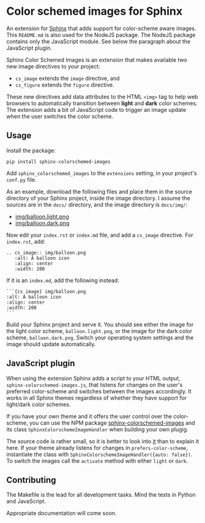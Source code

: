 # Color schemed images for Sphinx

An extension for [Sphinx](https://www.sphinx-doc.org/en/master/) that adds support for color-scheme aware images. This `README.md` is also used for the NodeJS package. The NodeJS package contains only the JavaScript module. See below the paragraph about the JavaScript plugin.

Sphinx Color Schemed Images is an extension that makes available two new image directives to your project:

* `cs_image` extends the `image` directive, and
* `cs_figure` extends the `figure` directive.

These new directives add data attributes to the HTML `<img>` tag to help web browsers to automatically transition between **light** and **dark** color schemes. The extension adds a bit of JavaScript code to trigger an image update when the user switches the color scheme.

## Usage

Install the package:

    pip install sphinx-colorschemed-images

Add `sphinx_colorschemed_images` to the `extensions` setting, in your project's `conf.py` file.

As an example, download the following files and place them in the source directory of your Sphinx project, inside the image directory. I assume the sources are in the `docs/` directory, and the image directory is `docs/img/`:

* [img/balloon.light.png](https://raw.githubusercontent.com/danirus/sphinx-colorschemed-images/refs/heads/main/tests/sample_prj_2/img/balloon.light.png)
* [img/balloon.dark.png](https://raw.githubusercontent.com/danirus/sphinx-colorschemed-images/refs/heads/main/tests/sample_prj_2/img/balloon.dark.png)

Now edit your `index.rst` or `index.md` file, and add a `cs_image` directive. For `index.rst`, add:

    .. cs_image:: img/balloon.png
       :alt: A balloon icon
       :align: center
       :width: 200

If it is an `index.md`, add the following instead:

    ```{cs_image} img/balloon.png
    :alt: A balloon icon
    :align: center
    :width: 200
    ```

Build your Sphinx project and serve it. You should see either the image for the light color scheme, `balloon.light.png`, or the image for the dark color scheme, `balloon.dark.png`. Switch your operating system settings and the image should update automatically.

## JavaScript plugin

When using the extension Sphinx adds a script to your HTML output, `sphinx-colorschemed-images.js`, that listens for changes on the user's preferred color-scheme and switches between the images accordingly. It works in all Sphinx themes regardless of whether they have support for light/dark color schemes.

If you have your own theme and it offers the user control over the color-scheme, you can use the NPM package [sphinx-colorschemed-images](https://www.npmjs.com/package/sphinx-colorschemed-images) and its class `SphinxColorschemeImageHandler` when building your own plugig. 

The source code is rather small, so it is better to look into [it](https://raw.githubusercontent.com/danirus/sphinx-colorschemed-images/refs/heads/main/js/src/main.js) than to explain it here. If your theme already listens for changes in `prefers-color-scheme`, instantiate the class with `SphinxColorschemeImageHandler({auto: false})`. To switch the images call the `activate` method with either `light` or `dark`.

## Contributing

The Makefile is the lead for all development tasks. Mind the tests in Python and JavaScript.

Appropriate documentation will come soon.
